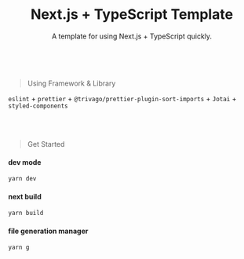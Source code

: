 <div align=center><h1>Next.js + TypeScript Template</h1></div>
<div align=center>A template for using Next.js + TypeScript quickly.</div>

<br /><br /><br />
> Using Framework & Library

```eslint``` + 
```prettier``` + 
```@trivago/prettier-plugin-sort-imports``` + 
```Jotai``` + 
```styled-components```

<br /><br />



> Get Started

#### dev mode
```bash
yarn dev
```
#### next build
```bash
yarn build
```

#### file generation manager
```bash
yarn g
```
